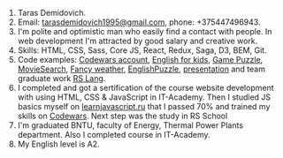1. Taras Demidovich.
2. Email: tarasdemidovich1995@gmail.com, phone: +375447496943.
3. I'm polite and optimistic man who easily find a contact with people. In web development I'm attracted by good salary and creative work. 
4. Skills: HTML, CSS, Sass, Core JS, React, Redux, Saga, D3, BEM, Git.
5. Code examples: [Codewars account](https://www.codewars.com/users/taraskin), [English for kids](https://tarasdemidovich1995.github.io/english-for-kids/), [Game Puzzle](https://eloquent-franklin-3a9cf8.netlify.app/), [MovieSearch](https://tarasdemidovich1995.github.io/movie-search/), [Fancy weather](https://tarasdemidovich1995.github.io/fancy-weather/), [EnglishPuzzle](https://tarasdemidovich1995.github.io/english-puzzle/), [presentation](https://github.com/tarasdemidovich1995/presentation) and team graduate work [RS Lang](https://rs-lang-team-60-dluski-valery.netlify.app/home).
6. I completed and got a sertification of the course website development with using HTML, CSS & JavaScript in IT-Academy. Then I studied JS basics myself on [learnjavascript.ru](https://learn.javascript.ru/) that I passed 70% and trained my skills on [Codewars](https://www.codewars.com/users/taraskin). Next step was the study in RS School
7. I'm graduated BNTU, faculty of Energy, Thermal Power Plants department. Also I completed course in IT-Academy.
8. My English level is A2.
